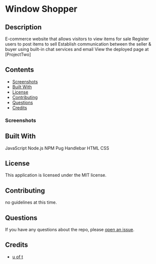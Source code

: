 # Window Shopper
## Description
E-commerce website that allows visitors to view items for sale
Register users to post items to sell
Establish communication between the seller & buyer using built-in chat services and email
View the deployed page at [ProjectTwo]
## Contents
- [Screenshots](#screenshots)
- [Built With](#built-with)
- [License](#license)
- [Contributing](#contributing)
- [Questions](#questions)
- [Credits](#credits)
### Screenshots
## Built With
JavaScript
Node.js
NPM
Pug
Handlebar
HTML
CSS
## License
This application is licensed under the MIT license.
## Contributing
no guidelines at this time.
## Questions
If you have any questions about the repo, please [open an issue](https://github.com/Gr0upFour/projectTwo/issues).
## Credits
- [u of t](http://courses.bootcampspot.com/)